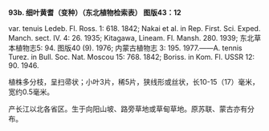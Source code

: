 **93b. 细叶黄耆（变种）（东北植物检索表） 图版43：12**

var. tenuis Ledeb. Fl. Ross. 1: 618. 1842; Nakai et al. in Rep. First. Sci. Exped. Manch. sect. IV. 4: 26. 1935; Kitagawa, Lineam. Fl. Mansh. 280. 1939; 东北草本植物志5: 94. 图版40 (9). 1976; 内蒙古植物志 3: 195. 1977.——A. tennis Turez. in Bull. Soc. Nat. Moscou 15: 768. 1842; Boriss. in Kom. Fl. USSR 12: 90. 1946.

植株多分枝，呈扫帚状；小叶3片，稀5片，狭线形或丝状，长10-15（17）毫米，宽约0.5毫米。

产长江以北各省区。生于向阳山坡、路旁草地或草甸草地。原苏联、蒙古亦有分布。
